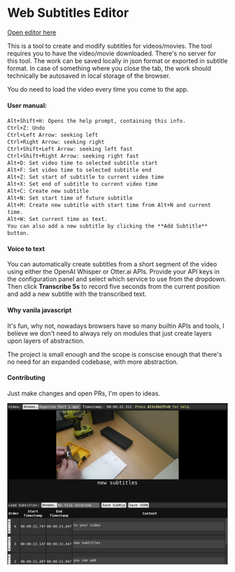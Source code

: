 # Web Subtitles Editor

[Open editor here](https://rokyed.github.io/web-subtitles-editor/)

This is a tool to create and modify subtitles for videos/movies. The tool requires you to have the video/movie downloaded. There's no server for this tool. The work can be saved locally in json format or exported in subtitle format. In case of something where you close the tab, the work should technically be autosaved in local storage of the browser.

You do need to load the video every time you come to the app.

#### User manual:

```
Alt+Shift+H: Opens the help prompt, containing this info.
Ctrl+Z: Undo
Ctrl+Left Arrow: seeking left
Ctrl+Right Arrow: seeking right
Ctrl+Shift+Left Arrow: seeking left fast
Ctrl+Shift+Right Arrow: seeking right fast
Alt+D: Set video time to selected subtitle start
Alt+F: Set video time to selected subtitle end
Alt+Z: Set start of subtitle to current video time
Alt+X: Set end of subtitle to current video time
Alt+C: Create new subtitle
Alt+N: Set start time of future subtitle
Alt+M: Create new subtitle with start time from Alt+N and current time.
Alt+W: Set current time as text.
You can also add a new subtitle by clicking the **Add Subtitle** button.
```

#### Voice to text

You can automatically create subtitles from a short segment of the video using
either the OpenAI Whisper or Otter.ai APIs. Provide your API keys in the
configuration panel and select which service to use from the dropdown. Then
click **Transcribe 5s** to record five seconds from the current position and add
a new subtitle with the transcribed text.


#### Why vanila javascript

It's fun, why not, nowadays browsers have so many builtin APIs and tools, I believe we don't need to always rely on modules that just create layers upon layers of abstraction.

The project is small enough and the scope is conscise enough that there's no need for an expanded codebase, with more abstraction.

#### Contributing

Just make changes and open PRs, I'm open to ideas.

![in editor screenshot](https://github.com/rokyed/web-subtitles-editor/blob/master/editor.png)
